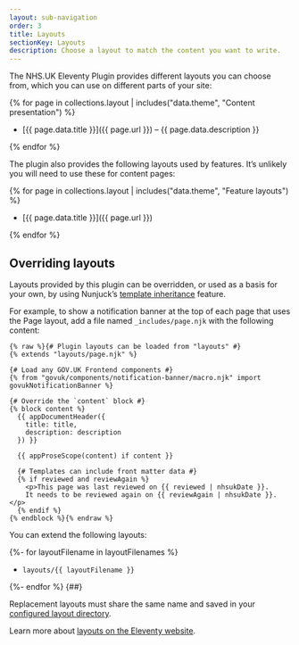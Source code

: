 ```yaml
---
layout: sub-navigation
order: 3
title: Layouts
sectionKey: Layouts
description: Choose a layout to match the content you want to write.
---
```


The NHS.UK Eleventy Plugin provides different layouts you can choose from, which you can use on different parts of your site:

{% for page in collections.layout | includes("data.theme", "Content presentation") %}

- [{{ page.data.title }}]({{ page.url }}) – {{ page.data.description }}

{% endfor %}

The plugin also provides the following layouts used by features. It’s unlikely you will need to use these for content pages:

{% for page in collections.layout | includes("data.theme", "Feature layouts") %}

- [{{ page.data.title }}]({{ page.url }})

{% endfor %}

## Overriding layouts

Layouts provided by this plugin can be overridden, or used as a basis for your own, by using Nunjuck’s [template inheritance](https://mozilla.github.io/nunjucks/templating.html#template-inheritance) feature.

For example, to show a notification banner at the top of each page that uses the Page layout, add a file named `_includes/page.njk` with the following content:

```njk
{% raw %}{# Plugin layouts can be loaded from "layouts" #}
{% extends "layouts/page.njk" %}

{# Load any GOV.UK Frontend components #}
{% from "govuk/components/notification-banner/macro.njk" import govukNotificationBanner %}

{# Override the `content` block #}
{% block content %}
  {{ appDocumentHeader({
    title: title,
    description: description
  }) }}

  {{ appProseScope(content) if content }}

  {# Templates can include front matter data #}
  {% if reviewed and reviewAgain %}
    <p>This page was last reviewed on {{ reviewed | nhsukDate }}.
    It needs to be reviewed again on {{ reviewAgain | nhsukDate }}.</p>
  {% endif %}
{% endblock %}{% endraw %}
```

You can extend the following layouts:

{%- for layoutFilename in layoutFilenames %}

- `layouts/{{ layoutFilename }}`

{%- endfor %}
{##}

Replacement layouts must share the same name and saved in your [configured layout directory](https://www.11ty.dev/docs/config/#directory-for-layouts-optional).

Learn more about [layouts on the Eleventy website](https://www.11ty.dev/docs/layouts/).
